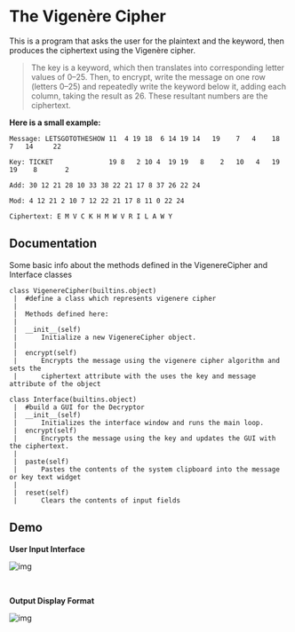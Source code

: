 # The Vigenère Cipher

This is a program that asks the user for the plaintext and the keyword, then produces the ciphertext using the Vigenère cipher.

> The key is a keyword, which then translates into corresponding letter values of 0–25. Then, to encrypt, write the message on one row (letters 0–25) and repeatedly write the keyword below it, adding each column, taking the result as 26. These resultant numbers are the ciphertext.

**Here is a small example:**

```
Message: LETSGOTOTHESHOW 11  4 19 18  6 14 19 14   19    7   4    18    7   14     22

Key: TICKET              19 8   2 10 4  19 19   8    2   10   4   19   19    8       2

Add: 30 12 21 28 10 33 38 22 21 17 8 37 26 22 24

Mod: 4 12 21 2 10 7 12 22 21 17 8 11 0 22 24

Ciphertext: E M V C K H M W V R I L A W Y

````
## Documentation

Some basic info about the methods defined in the VigenereCipher and Interface classes

```
class VigenereCipher(builtins.object)
 |  #define a class which represents vigenere cipher
 |
 |  Methods defined here:
 |
 |  __init__(self)
 |      Initialize a new VigenereCipher object.
 |
 |  encrypt(self)
 |      Encrypts the message using the vigenere cipher algorithm and sets the
 |      ciphertext attribute with the uses the key and message attribute of the object
```

```
class Interface(builtins.object)
 |  #build a GUI for the Decryptor
 |  __init__(self)
 |      Initializes the interface window and runs the main loop.
 |  encrypt(self)
 |      Encrypts the message using the key and updates the GUI with the ciphertext.
 |
 |  paste(self)
 |      Pastes the contents of the system clipboard into the message or key text widget
 |
 |  reset(self)
 |      Clears the contents of input fields
```
## Demo
**User Input Interface**
<br>

![img](input-window.png)

<br>

**Output Display Format**
<br>

![img](output-window.png)
